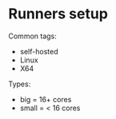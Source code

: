 # Runners setup

Common tags: 

- self-hosted
- Linux
- X64

Types:

- big   = 16+ cores
- small = < 16 cores

